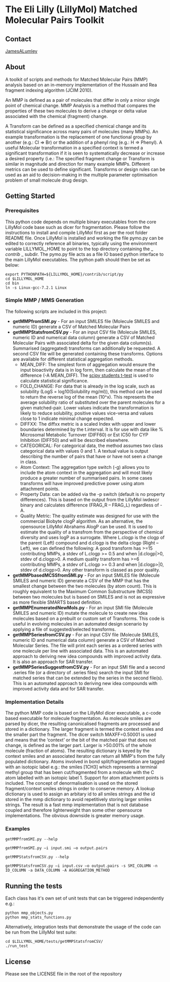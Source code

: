 # The Eli Lilly (LillyMol) Matched Molecular Pairs Toolkit

## Contact
[JamesALumley](https://github.com/JamesALumley)

## About
A toolkit of scripts and methods for Matched Molecular Pairs (MMP) analysis based on an in-memory implementation of the Hussain and Rea fragment indexing algorithm (JCIM 2010). 

An MMP is defined as a pair of molecules that differ in only a minor single point of chemical change. MMP Analysis is a method that compares the properties of these two molecules to derive a change or delta value associated with the chemical (fragment) change.

A Transform can be defined as a specified chemical change and its statistical significance across many pairs of molecules (many MMPs). An example transformation is the replacement of one functional group by another (e.g.: Cl => Br) or the addition of a phenyl ring (e.g.: H => Phenyl). A useful Molecular transformation in a specified context is termed a significant transformation if it is seen to systematically decrease or increase a desired property (i.e.: The specified fragment change or Transform is similar in magnitude and direction for many example MMPs. Different metrics can be used to define significant.  Transforms or design rules can be used as an aid to decision-making in the multiple parameter optimisation problem of small molecule drug design.

## Getting Started

### Prerequisites

This python code depends on multiple binary executables from the core LillyMol code base such as dicer for fragmentation.  Please follow the instructions to install and compile LillyMol first as per the root folder README file.  Once LillyMol is installed and working the file pymo.py can be edited to correctly reference all binaries, typically using the environment variable LILLYMOL_HOME to point to the top directory containing the _ _contrib_ _ subdir.  The pymo.py file acts as a file IO based python interface to the main LillyMol executables. The python path should then be set as below:

```
export PYTHONPATH=${LILLYMOL_HOME}/contrib/script/py
cd $LILLYMOL_HOME
cd bin
ln -s Linux-gcc-7.2.1 Linux
```

### Simple MMP / MMS Generation
The following scripts are included in this project:
* **getMMPfromSMI.py** - For an input SMILES file (Molecule SMILES and numeric ID) generate a CSV of Matched Molecular Pairs
* **getMMPStatsfromCSV.py** - For an input CSV file (Molecule SMILES, numeric ID and numerical data column) generate a CSV of Matched Molecular Pairs with associated delta for the given data column(s). Summarised (aggregated) transforms can additionally be requested. A second CSV file will be generated containing these transforms. Options are available for different statistical aggregation methods.   
  * MEAN_DIFF: The simplest form of aggregation would ensure the input bioactivity data is in log form, then calculate the mean of the difference (-A MEAN_DIFF). The [scipy students t-test](http://docs.scipy.org/doc/scipy/reference/generated/scipy.stats.t.html) is used to calculate statistical significance.  
  * FOLD_CHANGE: For data that is already in the log scale, such as solubility (LogS  =  log10(Solubility mg/ml)), this method can be used to return the reverse log of the mean (10^x). This represents the average solubility ratio of substituted over the parent molecules for a given matched-pair.  Lower values indicate the transformation is likely to reduce solubility, positive values vice-versa and values close to 1 indicate minimal change expected.
  * DIFFXX:  The diffxx metric is a scaled Index with upper and lower boundaries determined by the t.interval. It is for use with data like % Microsomal Metabolic Turnover (DIFF60) or Est IC50 for CYP Inhibition (DIFF50) and will be described elsewhere.
  * CATEGORICAL: For categorical data, the method assumes two class categorical data with values 0 and 1.  A textual value is output describing the number of pairs that have or have not seen a change in class.
  * Atom Context: The aggregation type switch (-g) allows you to include the atom context in the aggregation and will most likely produce a greater number of summarised pairs.  In some cases transforms will have improved predictive power using atom attachment points.
  * Property Data: can be added via the -p switch (default is no property differences). This is based on the output from the LillyMol iwdescr binary and calculates difference (FRAG_R – FRAG_L) regardless of -A.
  * Quality Metric: The quality estimate was designed for use with the commercial Biobyte clogP algorithm.  As an alternative, the opensource LillyMol Abrahams AlogP can be used. It is used to estimate the quality of a transfrom from the perspective of chemical diversity and uses logP as a surrogate.  Where L.clogp is the clogp of the parent (Left) compound and d.clogp is the delta clogp (Right – Left), we can defined the following:  A good transform has >=15 contributing MMPs, a stdev of L.clogp >= 0.5 and when |d.clogp|>0, stdev of d.clogp>0.  A medium quality transform has >=6 contributing MMPs, a stdev of L.clogp >= 0.3 and when |d.clogp>|0, stdev of d.clogp>0.  Any other transform is classed as poor quality.
* **getMMPbasedMCSSfromSMI.py** - For an input SMILES file (Molecule SMILES and numeric ID) generate a CSV of the MMP that has the smallest change between the two molecules (by atom count). This is roughly equivalent to the Maximum Common Substructure (MCSS) between two molecules but is based on SMILES and is not as expressive as more flexible SMARTS based definition.
* **getMMPEnumeratedNewMols.py** - For an input SMI file (Molecule SMILES and numeric ID) mutate the molecule to create new idea molecules based on a prebuilt or custom set of Transforms.  This code is useful in evolving molecules in an automated design scenario by applying a file of suggested/selected transforms.
* **getMMPSeriesfromCSV.py** - For an input CSV file (Molecule SMILES, numeric ID and numerical data column) generate a CSV of Matched Molecular Series. The file will print each series as a ordered series with one molecule per line with associated data. This is an automated approach to deriving new idea compounds with improved activity data. It is also an approach for SAR transfer.
* **getMMPSeriesSuggestfromCSV.py** - For an input SMI file and a second .series file (or a directory of .series files) search the input SMI for matched series that can be extended by the series in the second file(s). This is an automated approach to deriving new idea compounds with improved activity data and for SAR transfer.

### Implementation Details
The python MMP code is based on the LillyMol dicer executable, a c-code based executable for molecule fragmentation.  As molecule smiles are parsed by dicer, the resulting canonicalised fragments are processed and stored in a dictionary.  The larger fragment is termed the context smiles and the smaller part the fragment.  The dicer switch MAXFF=0.50001 is used and means that the ‘context’ or the bit of the matched pair that does not change, is defined as the larger part.  Larger is >50.001% of the whole molecule (fraction of atoms).  The resulting dictionary is keyed by the context smiles and an associated iterator can return all MMP's from the fully populated dictionary.  Atoms involved in bond split/fragmentation are tagged with an isotopic label e.g.: the smiles [1CH3] which represents a terminal methyl group that has been cut/fragmented from a molecule with the C atom labelled with an isotopic label 1.  Support for atom attachment points is included.  The concept of denormalisation is used on the stored fragment/context smiles strings in order to conserve memory.  A lookup dictionary is used to assign an arbitary id to all smiles strings and the id stored in the mmp dictionary to avoid repetitively storing larger smiles strings.  The result is a fast mmp implementation that is not database coupled and therefore lighterweight than some other opensource implementations. The obvious downside is greater memory usage.

### Examples

```
getMMPfromSMI.py --help

getMMPfromSMI.py –i input.smi –o output.pairs

getMMPStatsfromCSV.py --help

getMMPStatsfromCSV.py –i input.csv –o output.pairs -s SMI_COLUMN -n ID_COLUMN -a DATA_COLUMN -A AGGREGATION_METHOD

```


## Running the tests

Each class has it's own set of unit tests that can be triggered independently e.g.:
```
python mmp_objects.py
python mmp_stats_functions.py
```
Alternatively, integration tests that demonstrate the usage of the code can be run from the LillyMol test suite:
```
cd $LILLYMOL_HOME/tests/getMMPStatsfromCSV/
./run_test
```

## License

Please see the LICENSE file in the root of the repository
